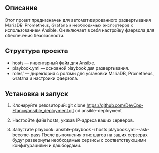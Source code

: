 ## Описание

Этот проект предназначен для автоматизированного развертывания MariaDB, Prometheus, Grafana и необходимых экспортеров с использованием Ansible. Он включает в себя настройку фаервола для обеспечения безопасности.

## Структура проекта

- hosts — инвентарный файл для Ansible.
- playbook.yml — основной playbook для развертывания.
- roles/ — директория с ролями для установки MariaDB, Prometheus, Grafana и настройки фаервола.

## Установка и запуск

1. Клонируйте репозиторий:
   git clone https://github.com/DevOps-Efanov/ansible_deployment.git
   cd ansible-deployment

3. Настройте файл hosts, указав IP-адреса ваших серверов.

4. Запустите playbook:
   ansible-playbook -i hosts playbook.yml --ask-become-pass
   После выполнения этих шагов на ваших серверах будут развернуты необходимые сервисы с соответствующими конфигурациями и дашбордами.
